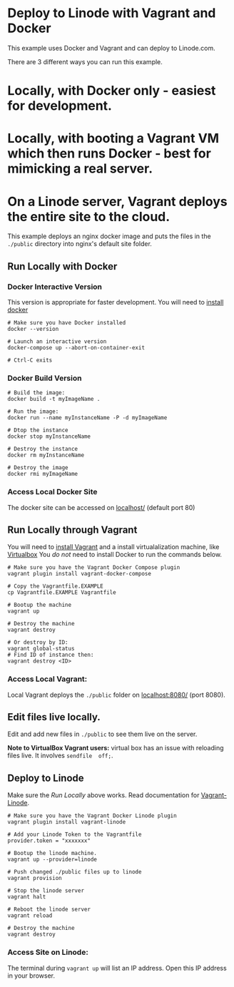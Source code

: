 # Deploy to Linode with Vagrant and Docker

This example uses Docker and Vagrant and can deploy to Linode.com.

There are 3 different ways you can run this example.

 # Locally, with Docker only - easiest for development.
 # Locally, with booting a Vagrant VM which then runs Docker - best for mimicking a real server.
 # On a Linode server, Vagrant deploys the entire site to the cloud.

 This example deploys an nginx docker image and puts the files in the `./public` directory into nginx's default site folder.


## Run Locally with Docker

### Docker Interactive Version

This version is appropriate for faster development. You will need to [install docker](https://www.docker.com/products/docker)
```
# Make sure you have Docker installed
docker --version

# Launch an interactive version
docker-compose up --abort-on-container-exit

# Ctrl-C exits

```

### Docker Build Version

```
# Build the image:
docker build -t myImageName .

# Run the image:
docker run --name myInstanceName -P -d myImageName

# Dtop the instance
docker stop myInstanceName

# Destroy the instance
docker rm myInstanceName

# Destroy the image
docker rmi myImageName

```

### Access Local Docker Site
The docker site can be accessed on [localhost/](http://localhost/) (default port 80)

## Run Locally through Vagrant

You will need to [install Vagrant](https://www.vagrantup.com/downloads.html) and a install virtualalization machine, like [Virtualbox](https://www.virtualbox.org/) You *do not* need to install Docker to run the commands below.

```
# Make sure you have the Vagrant Docker Compose plugin
vagrant plugin install vagrant-docker-compose

# Copy the Vagrantfile.EXAMPLE
cp Vagrantfile.EXAMPLE Vagrantfile

# Bootup the machine
vagrant up

# Destroy the machine
vagrant destroy

# Or destroy by ID:
vagrant global-status
# Find ID of instance then:
vagrant destroy <ID>

```

### Access Local Vagrant:

Local Vagrant deploys the `./public` folder on [localhost:8080/](http://localhost:8080/) (port 8080).

## Edit files live locally.
Edit and add new files in `./public` to see them live on the server.

**Note to VirtualBox Vagrant users:** virtual box has an issue with reloading files live. It involves `sendfile  off;`.

## Deploy to Linode
Make sure the *Run Locally* above works. Read documentation for [Vagrant-Linode](https://github.com/displague/vagrant-linode).

```
# Make sure you have the Vagrant Docker Linode plugin
vagrant plugin install vagrant-linode

# Add your Linode Token to the Vagrantfile
provider.token = "xxxxxxx"

# Bootup the linode machine.
vagrant up --provider=linode

# Push changed ./public files up to linode
vagrant provision

# Stop the linode server
vagrant halt

# Reboot the linode server
vagrant reload

# Destroy the machine
vagrant destroy

```

### Access Site on Linode:
The terminal during `vagrant up` will list an IP address.  Open this IP address in your browser.
